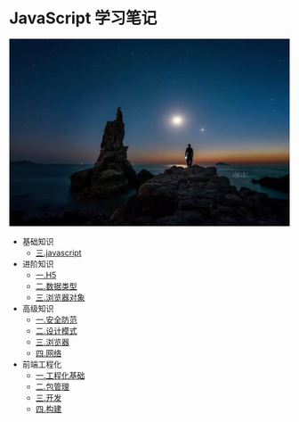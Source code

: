 # JavaScript 学习笔记

![](./src/.vuepress/public/home.png)

- 基础知识
  - [三.javascript](./base/vue2.x/1.index.html)
- 进阶知识
  - [一.H5](./senior/component/1.index.html)
  - [二.数据类型](./senior/typescript/1.index.html)
  - [三.浏览器对象](./senior/deploy/1.index.html)
- 高级知识
  - [一.安全防范](./source/vue-cli2.x/1.index.html)
  - [二.设计模式](./source/vue2.x/1.index.html)
  - [三.浏览器](./source/vue-router3.x/1.index.html)
  - [四.网络](./source/vuex3.x/1.index.html)
- 前端工程化
  - [一.工程化基础](./source/vue-cli3.x/1.index.html)
  - [二.包管理](./source/vue3.x/1.index.html)
  - [三.开发](./source/vue-router4.x/1.index.html)
  - [四.构建](./source/vuex4.x/1.index.html)

